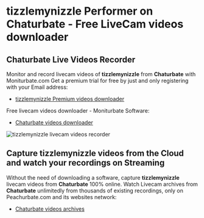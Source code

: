 # tizzlemynizzle Performer on Chaturbate - Free LiveCam videos downloader

## Chaturbate Live Videos Recorder

Monitor and record livecam videos of **tizzlemynizzle** from **Chaturbate** with Moniturbate.com
Get a premium trial for free by just and only registering with your Email address:
* [tizzlemynizzle Premium videos downloader](https://moniturbate.com/request-demo-licence-key.html)

Free livecam videos downloader - Moniturbate Software:
* [Chaturbate videos downloader](https://moniturbate.com/moniturbate-download-software.html)

![tizzlemynizzle livecam videos recorder](https://peachurnet.com/templates/moniturbate-software.png)


## Capture tizzlemynizzle videos from the Cloud and watch your recordings on Streaming

Without the need of downloading a software, capture **tizzlemynizzle** livecam videos from **Chaturbate** 100% online.
Watch Livecam archives from **Chaturbate** unlimitedly from thousands of existing recordings, only on Peachurbate.com and its websites network:
* [Chaturbate videos archives](https://peachurnet.com/)